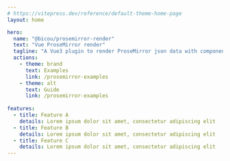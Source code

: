 ```yaml
---
# https://vitepress.dev/reference/default-theme-home-page
layout: home

hero:
  name: "@bicou/prosemirror-render"
  text: "Vue ProseMirror render"
  tagline: "A Vue3 plugin to render ProseMirror json data with components"
  actions:
    - theme: brand
      text: Examples
      link: /prosemirror-examples
    - theme: alt
      text: Guide
      link: /prosemirror-examples
      
features:
  - title: Feature A
    details: Lorem ipsum dolor sit amet, consectetur adipiscing elit
  - title: Feature B
    details: Lorem ipsum dolor sit amet, consectetur adipiscing elit
  - title: Feature C
    details: Lorem ipsum dolor sit amet, consectetur adipiscing elit
---
```


